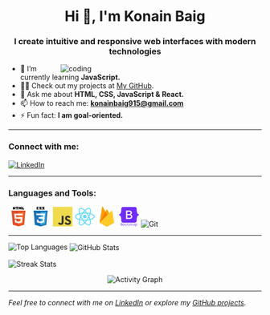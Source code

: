 <h1 align="center">Hi 👋, I'm Konain Baig</h1>
<h3 align="center">I create intuitive and responsive web interfaces with modern technologies</h3>

<img align="right" alt="coding" width="400" src="https://i.pinimg.com/736x/7c/d0/46/7cd04635c46473cacc69d8b57fab39b8.jpg">

- 🌱 I’m currently learning **JavaScript.**  
- 👨‍💻 Check out my projects at [My GitHub](https://github.com/konainbaig78).  
- 💬 Ask me about **HTML, CSS, JavaScript & React.**  
- 📫 How to reach me: **konainbaig915@gmail.com**  
- ⚡ Fun fact: **I am goal-oriented.**

---

<h3 align="left">Connect with me:</h3>
<p align="left">
<a href="https://www.linkedin.com/in/konain-baig-b071162b0/" target="blank">
  <img align="center" src="https://raw.githubusercontent.com/rahuldkjain/github-profile-readme-generator/master/src/images/icons/Social/linked-in-alt.svg" alt="LinkedIn" height="30" width="40" />
</a>
</p>

---

<h3 align="left">Languages and Tools:</h3>
<p align="left">
  <img src="https://raw.githubusercontent.com/devicons/devicon/master/icons/html5/html5-original-wordmark.svg" alt="HTML5" width="40" height="40" />
  <img src="https://raw.githubusercontent.com/devicons/devicon/master/icons/css3/css3-original-wordmark.svg" alt="CSS3" width="40" height="40" />
  <img src="https://raw.githubusercontent.com/devicons/devicon/master/icons/javascript/javascript-original.svg" alt="JavaScript" width="40" height="40" />
  <img src="https://raw.githubusercontent.com/devicons/devicon/master/icons/react/react-original.svg" alt="React.js" width="40" height="40" />
  <img src="https://raw.githubusercontent.com/devicons/devicon/master/icons/firebase/firebase-original.svg" alt="Firebase" width="40" height="40" />
  <img src="https://raw.githubusercontent.com/devicons/devicon/master/icons/bootstrap/bootstrap-plain-wordmark.svg" alt="Bootstrap" width="40" height="40" />
  <img src="https://www.vectorlogo.zone/logos/git-scm/git-scm-icon.svg" alt="Git" width="40" height="40" />
</p>

---

<!-- - **[My Portfolio](https://yourportfolio.com):** A portfolio website showcasing my skills and work.   -->
<!-- - **[React Todo App](https://github.com/konainbaig78/react-todo-app):** A task management app built with React.js and Firebase. -->
<p><img align="left" src="https://github-readme-stats.vercel.app/api/top-langs?username=konainbaig78&show_icons=true&locale=en&layout=compact" alt="Top Languages" /></p>
<p>&nbsp;<img align="center" src="https://github-readme-stats.vercel.app/api?username=konainbaig78&show_icons=true&locale=en" alt="GitHub Stats" /></p>
<p><img align="center" src="https://github-readme-streak-stats.herokuapp.com/?user=konainbaig78" alt="Streak Stats" /></p>
<p align="center">
  <img src="https://github-readme-activity-graph.vercel.app/graph?username=konainbaig78&theme=dracula" alt="Activity Graph">
</p>

---

*Feel free to connect with me on [LinkedIn](https://www.linkedin.com/in/konain-baig-b071162b0/) or explore my [GitHub projects](https://github.com/konainbaig78).*  
